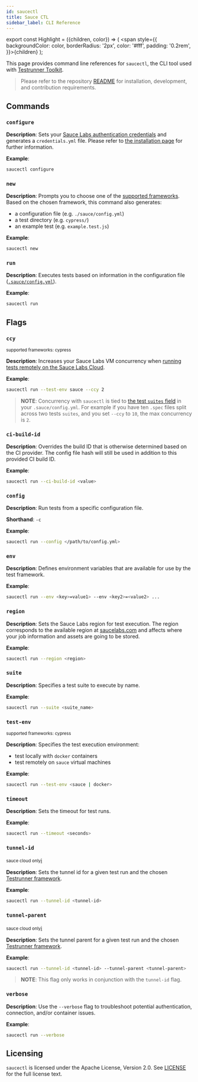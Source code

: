 ```yaml
---
id: saucectl
title: Sauce CTL
sidebar_label: CLI Reference
---
```


export const Highlight = ({children, color}) => ( <span style={{
      backgroundColor: color,
      borderRadius: '2px',
      color: '#fff',
      padding: '0.2rem',
    }}>{children}</span> );

This page provides command line references for `saucectl`, the CLI tool used with [Testrunner Toolkit](testrunner-toolkit.md). 

> Please refer to the repository [README](https://github.com/saucelabs/saucectl) for installation, development, and contribution requirements.

## Commands

### `configure`

__Description__: Sets your [Sauce Labs authentication credentials](https://app.saucelabs.com/user-settings) and generates a `credentials.yml` file. Please refer to [the installation page](/testrunner-toolkit/installation#connecting-to-sauce-labs) for further information.

__Example__:
```bash
saucectl configure
```

### `new`

__Description__: Prompts you to choose one of the [supported frameworks](/testrunner-toolkit#supported-frameworks-and-browsers). Based on the chosen framework, this command also generates:

* a configuration file (e.g. `./sauce/config.yml`) 
* a test directory (e.g. `cypress/`)
* an example test (e.g. `example.test.js`)

__Example__:
```bash
saucectl new
```

### `run`

__Description__: Executes tests based on information in the configuration file ([`.sauce/config.yml`](/testrunner-toolkit/configuration)).

__Example__:

```bash
saucectl run
```

## Flags

### `ccy`

<p><small>supported frameworks: <Highlight color="#25c2a0">cypress</Highlight></small></p>

__Description__: Increases your Sauce Labs VM concurrency when [running tests remotely on the Sauce Labs Cloud](/testrunner-toolkit/running-tests#test-on-sauce-labs).
                                                                                                                                                                       

__Example__:
```bash
saucectl run --test-env sauce --ccy 2
```

> __NOTE__: Concurrency with `saucectl` is tied to [the test `suites` field](/testrunner-toolkit/configuration#suites) in your `.sauce/config.yml`. 
> For example if you have ten `.spec` files split across two tests `suites`, and you set `--ccy` to `10`, the max concurrency is `2`.

### `ci-build-id`

__Description__: Overrides the build ID that is otherwise determined based on the CI provider. The config file hash will still be used in addition to this provided CI build ID.

__Example__:
```sh
saucectl run --ci-build-id <value>
```

### `config`

__Description__: Run tests from a specific configuration file.

__Shorthand__: `-c`

__Example__:
```bash
saucectl run --config </path/to/config.yml>
```

### `env`

__Description__: Defines environment variables that are available for use by the test framework.

__Example__:
```bash
saucectl run --env <key>=value1> --env <key2>=<value2> ...
```

### `region`

__Description__: Sets the Sauce Labs region for test execution. The region corresponds to the available region at [saucelabs.com](https://app.saucelabs.com) and affects where your job information and assets are going to be stored.

__Example__:
```bash
saucectl run --region <region>
```

### `suite`

__Description__: Specifies a test suite to execute by name.

__Example__:
```bash
saucectl run --suite <suite_name>
```

### `test-env`

<p><small>supported frameworks: <Highlight color="#25c2a0">cypress</Highlight></small></p>

__Description__: Specifies the test execution environment:
* test locally with `docker` containers 
* test remotely on `sauce` virtual machines

__Example__:
```bash
saucectl run --test-env <sauce | docker>
```

### `timeout`

__Description__: Sets the timeout for test runs.

__Example__:
```bash
saucectl run --timeout <seconds>
```

### `tunnel-id`

<p><small><Highlight color="#ad1415">sauce cloud only</Highlight></small><a href="/testrunner-toolkit/running-tests#test-on-sauce-labs">ℹ</a></p>

__Description__: Sets the tunnel id for a given test run and the chosen [Testrunner framework](testrunner-toolkit/running-tests.md#automation-framework-examples).

__Example__:
```bash
saucectl run --tunnel-id <tunnel-id>
```

### `tunnel-parent`

<p><small><Highlight color="#ad1415">sauce cloud only</Highlight></small><a href="/testrunner-toolkit/running-tests#test-on-sauce-labs">ℹ</a></p>

__Description__: Sets the tunnel parent for a given test run and the chosen [Testrunner framework](testrunner-toolkit/running-tests.md#automation-framework-examples).

__Example__:
```bash
saucectl run --tunnel-id <tunnel-id> --tunnel-parent <tunnel-parent>
```

> __NOTE__: This flag only works in conjunction with the `tunnel-id` flag.


### `verbose`

__Description__: Use the `--verbose` flag to troubleshoot potential authentication, connection, and/or container issues.

__Example__:
```bash
saucectl run --verbose
```

## Licensing

`saucectl` is licensed under the Apache License, Version 2.0. See [LICENSE](https://github.com/saucelabs/saucectl/blob/master/LICENSE) for the full license text.